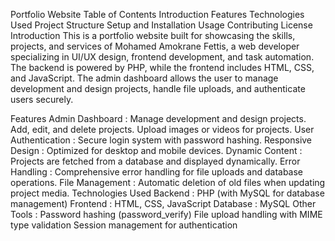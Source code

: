 Portfolio Website
Table of Contents
Introduction
Features
Technologies Used
Project Structure
Setup and Installation
Usage
Contributing
License
Introduction
This is a portfolio website built for showcasing the skills, projects, and services of Mohamed Amokrane Fettis, a web developer specializing in UI/UX design, frontend development, and task automation. The backend is powered by PHP, while the frontend includes HTML, CSS, and JavaScript. The admin dashboard allows the user to manage development and design projects, handle file uploads, and authenticate users securely.

Features
Admin Dashboard : Manage development and design projects.
Add, edit, and delete projects.
Upload images or videos for projects.
User Authentication : Secure login system with password hashing.
Responsive Design : Optimized for desktop and mobile devices.
Dynamic Content : Projects are fetched from a database and displayed dynamically.
Error Handling : Comprehensive error handling for file uploads and database operations.
File Management : Automatic deletion of old files when updating project media.
Technologies Used
Backend : PHP (with MySQL for database management)
Frontend : HTML, CSS, JavaScript
Database : MySQL
Other Tools :
Password hashing (password_verify)
File upload handling with MIME type validation
Session management for authentication
